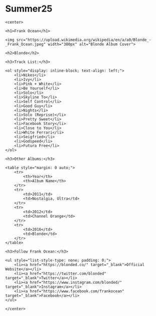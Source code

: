 # Summer25
<!DOCTYPE html>
<html>
<head>
    <title>Frank Ocean - Blonde</title>
</head>
<body>

    <center>

    <h1>Frank Ocean</h1>

    <img src="https://upload.wikimedia.org/wikipedia/en/a/a0/Blonde_-_Frank_Ocean.jpeg" width="300px" alt="Blonde Album Cover">

    <h2>Blonde</h2>

    <h3>Track List:</h3>

    <ol style="display: inline-block; text-align: left;">
        <li>Nikes</li>
        <li>Ivy</li>
        <li>Pink + White</li>
        <li>Be Yourself</li>
        <li>Solo</li>
        <li>Skyline To</li>
        <li>Self Control</li>
        <li>Good Guy</li>
        <li>Nights</li>
        <li>Solo (Reprise)</li>
        <li>Pretty Sweet</li>
        <li>Facebook Story</li>
        <li>Close to You</li>
        <li>White Ferrari</li>
        <li>Seigfried</li>
        <li>Godspeed</li>
        <li>Futura Free</li>
    </ol>

    <h3>Other Albums:</h3>

    <table style="margin: 0 auto;">
        <tr>
            <th>Year</th>
            <th>Album Name</th>
        </tr>
        <tr>
            <td>2011</td>
            <td>Nostalgia, Ultra</td>
        </tr>
        <tr>
            <td>2012</td>
            <td>Channel Orange</td>
        </tr>
        <tr>
            <td>2016</td>
            <td>Blonde</td>
        </tr>
    </table>

    <h3>Follow Frank Ocean:</h3>

    <ul style="list-style-type: none; padding: 0;">
        <li><a href="https://blonded.co/" target="_blank">Official Website</a></li>
        <li><a href="https://twitter.com/blonded" target="_blank">Twitter</a></li>
        <li><a href="https://www.instagram.com/blonded/" target="_blank">Instagram</a></li>
        <li><a href="https://www.facebook.com/frankocean" target="_blank">Facebook</a></li>
    </ul>

    </center>

</body>
</html>

